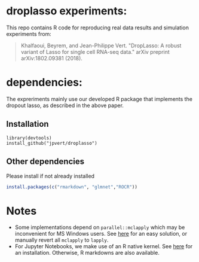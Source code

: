 # droplasso experiments: 
This repo contains R code for reproducing real data results and simulation experiments from: 
> Khalfaoui, Beyrem, and Jean-Philippe Vert. "DropLasso: A robust variant of Lasso for single cell RNA-seq data." arXiv preprint arXiv:1802.09381 (2018).


# dependencies: 
The expreriments mainly use our developed R package that implements the dropout lasso, as described in the above paper. 

## Installation
```{r}
library(devtools)
install_github("jpvert/droplasso")
```
## Other dependencies
Please install if not already installed
```r
install.packages(c("rmarkdown", "glmnet","ROCR"))
```

# Notes

- Some implementations depend on `parallel::mclapply` which may be inconvenient for MS Windows users. See [here](http://www.r-bloggers.com/implementing-mclapply-on-windows-a-primer-on-embarrassingly-parallel-computation-on-multicore-systems-with-r/) for an easy solution, or manually revert all `mclapply` to `lapply`.
- For Jupyter Notebooks, we make use of an R native kernel. See [here](https://github.com/IRkernel/IRkernel) for an installation. Otherwise, R markdowns are also available. 
